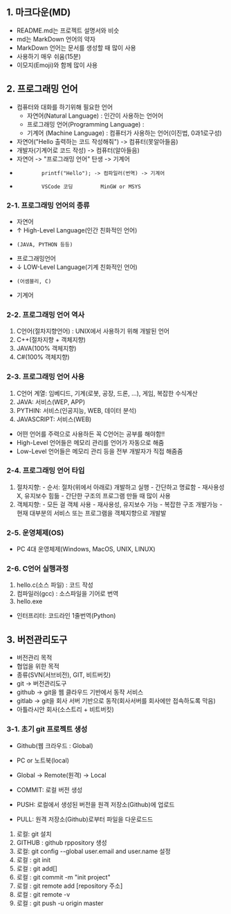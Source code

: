 ## 1. 마크다운(MD) 
  - README.md는 프로젝트 설명서와 비슷
  - md는 MarkDown 언어의 약자
  - MarkDown 언어는 문서를 생성할 때 많이 사용
  - 사용하기 매우 쉬움(15분)
  - 이모지(Emoji)와 함께 많이 사용

## 2. 프로그래밍 언어
  - 컴퓨터와 대화를 하기위해 필요한 언어
    + 자연어(Natural Language) : 인간이 사용하는 언어어
    + 프로그래밍 언어(Programming Language) : 
    + 기계어 (Machine Language) : 컴퓨터가 사용하는 언어(이진법, 0과1로구성)
  - 자연어("Hello 출력하는 코드 작성해줘") -> 컴퓨터(못알아들음)
  - 개발자(기계어로 코드 작성) -> 컴퓨터(알아들음)
  - 자연어 -> "프로그래밍 언어" 탄생 -> 기계어
  -             printf("Hello"); -> 컴파일러(번역) -> 기계어
  -             VSCode 코딩         MinGW or MSYS
  
### 2-1. 프로그래밍 언어의 종류
  - 자연어
  -   ↑ High-Level Language(인간 친화적인 언어) 
  -     (JAVA, PYTHON 등등)
  - 프로그래밍언어 
  -   ↓ LOW-Level Language(기계 친화적인 언어)
  -     (어셈블리, C)
  - 기계어

### 2-2. 프로그래밍 언어 역사
  1. C언어(절차지향언어) : UNIX에서 사용하기 위해 개발된 언어
  2. C++(절차지향 + 객체지향)
  3. JAVA(100% 객체지향)
  4. C#(100% 객체지향)

### 2-3. 프로그래밍 언어 사용
  1. C언어 계열: 임베디드, 기계(로봇, 공장, 드론, ...), 게임, 복잡한 수식계산
  2. JAVA: 서비스(WEP, APP)
  3. PYTHIN: 서비스(인공지능, WEB, 데이터 분석)
  4. JAVASCRIPT: 서비스(WEB)
  * 어떤 언어를 주력으로 사용하든 꼭 C언어는 공부를 해야함!!
  * High-Level 언어들은 메모리 관리를 언어가 자동으로 해줌
  * Low-Level 언어들은 메모리 관리 등을 전부 개발자가 직접 해줌줌 

### 2-4. 프로그래밍 언어 타입
  1. 절차지향:
    - 순서: 절차(위에서 아래로) 개발하고 실행
    - 간단하고 명료함
    - 재사용성 X, 유지보수 힘듦
    - 간단한 구조의 프로그램 만들 때 많이 사용
  2. 객체지향:
    - 모든 걸 객체 사용
    - 재사용성, 유지보수 가능
    - 복잡한 구조 개발가능
    - 현재 대부분의 서비스 또는 프로그램을 객체지향으로 개발발

### 2-5. 운영체제(OS)
  - PC 4대 운영체제(Windows, MacOS, UNIX, LINUX)

### 2-6. C언어 실행과정
  1. hello.c(소스 파일) : 코드 작성
  2. 컴파일러(gcc)      : 소스파일을 기어로 번역
  3. hello.exe
  * 인터프리터: 코드라인 1줄번역(Python)

## 3. 버전관리도구
  - 버전관리 목적
  - 협업을 위한 목적
  - 종류(SVN(서브비전), GIT, 비트버킷)
  - git -> 버전관리도구
  - github -> git을 웹 클라우드 기반에서 동작 서비스
  - gitlab -> git을 회사 서버 기반으로 동작(회사서버를 회사에만 접속하도록 막음)
  - 아틀라시안 회사(소스트리 + 비트버킷)

### 3-1. 초기 git 프로젝트 생성
+ Github(웹 크라우드 : Global)
+ PC or 노트북(local)
+ Global -> Remote(원격) -> Local

+ COMMIT: 로컬 버전 생성
+ PUSH: 로컬에서 생성된 버전을 원격 저장소(Github)에 업로드
+ PULL: 원격 저장소(Github)로부터 파일을 다운로드드
 
 1. 로컬: git 설치
 2. GITHUB : github rppository 생성
 3. 로컬: git config --global user.email and user.name 설정
 4. 로컬 : git init
 5. 로컬 : git add[]
 6. 로컬 : git commit -m "init project"
 7. 로컬 : git remote add [repository 주소]
 8. 로컬 : git remote -v
 9. 로컬 : git push -u origin master